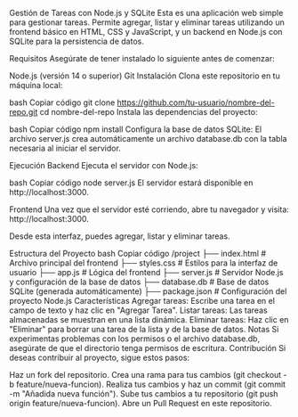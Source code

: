 Gestión de Tareas con Node.js y SQLite
Esta es una aplicación web simple para gestionar tareas. Permite agregar, listar y eliminar tareas utilizando un frontend básico en HTML, CSS y JavaScript, y un backend en Node.js con SQLite para la persistencia de datos.

Requisitos
Asegúrate de tener instalado lo siguiente antes de comenzar:

Node.js (versión 14 o superior)
Git
Instalación
Clona este repositorio en tu máquina local:

bash
Copiar código
git clone https://github.com/tu-usuario/nombre-del-repo.git
cd nombre-del-repo
Instala las dependencias del proyecto:

bash
Copiar código
npm install
Configura la base de datos SQLite: El archivo server.js crea automáticamente un archivo database.db con la tabla necesaria al iniciar el servidor.

Ejecución
Backend
Ejecuta el servidor con Node.js:

bash
Copiar código
node server.js
El servidor estará disponible en http://localhost:3000.

Frontend
Una vez que el servidor esté corriendo, abre tu navegador y visita: http://localhost:3000.

Desde esta interfaz, puedes agregar, listar y eliminar tareas.

Estructura del Proyecto
bash
Copiar código
/project
├── index.html         # Archivo principal del frontend
├── styles.css         # Estilos para la interfaz de usuario
├── app.js             # Lógica del frontend
├── server.js          # Servidor Node.js y configuración de la base de datos
├── database.db        # Base de datos SQLite (generada automáticamente)
├── package.json       # Configuración del proyecto Node.js
Características
Agregar tareas: Escribe una tarea en el campo de texto y haz clic en "Agregar Tarea".
Listar tareas: Las tareas almacenadas se muestran en una lista dinámica.
Eliminar tareas: Haz clic en "Eliminar" para borrar una tarea de la lista y de la base de datos.
Notas
Si experimentas problemas con los permisos o el archivo database.db, asegúrate de que el directorio tenga permisos de escritura.
Contribución
Si deseas contribuir al proyecto, sigue estos pasos:

Haz un fork del repositorio.
Crea una rama para tus cambios (git checkout -b feature/nueva-funcion).
Realiza tus cambios y haz un commit (git commit -m "Añadida nueva función").
Sube tus cambios a tu repositorio (git push origin feature/nueva-funcion).
Abre un Pull Request en este repositorio.

